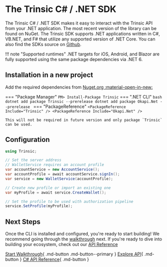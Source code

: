 # The Trinsic C# / .NET SDK  
The Trinsic C# / .NET SDK makes it easy to interact with the Trinsic API from your .NET application. The most recent version of the library can be found on NuGet. The Trinsic SDK supports .NET applications written in C#, VB.NET, and F# that utilize any supported version of .NET Core. You can also find the SDKs source on [Github](https://github.com/trinsic-id/sdk/dotnet).


!!! note "Supported runtimes"
    .NET targets for iOS, Android, and Blazor are fully supported using the same package dependencies via .NET 6.

## Installation in a new project
Add the required dependencies from [Nuget.org :material-open-in-new:](https://www.nuget.org/packages/Trinsic)


=== "Package Manager"
    ```
    PM> Install-Package Trinsic
    ```
=== ".NET CLI"
    ```bash
    dotnet add package Trinsic --prerelease
    dotnet add package Okapi.Net --prerelease
    ```
=== "PackageReference"
    ```
    <PackageReference Include="Trinsic" />
    <PackageReference Include="Okapi.Net" />
    ```


    This will not be required in future version and only package `Trinsic` can be used.

## Configuration

```csharp
using Trinsic;

// Set the server address
// WalletService requires an account profile
var accountService = new AccountService();
var accountProfile = await accountService.signIn();
var service = new WalletService(accountProfile);

// Create new profile or import an existing one
var myProfile = await service.CreateWallet();

// Set the profile to be used with authorization pipeline
service.SetProfile(myProfile);
```

## Next Steps

Once the CLI is installed and configured, you're ready to start building! We recommend going through the [walkthrough](./vaccination-net.md) next. If you're ready to dive into building your ecosystem, check out our [API Reference](../reference/index.md)

[Start Walkthrough](./vaccination-net.md){ .md-button .md-button--primary } [Explore API](../reference/index.md){ .md-button } [C# API Reference](../reference/dotnet.md){ .md-button }

